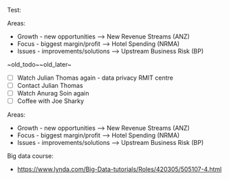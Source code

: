 Test:

Areas: 
- Growth - new opportunities --> New Revenue Streams (ANZ)
- Focus - biggest margin/profit --> Hotel Spending (NRMA)
- Issues - improvements/solutions --> Upstream Business Risk (BP)

~old_todo~~old_later~

- [ ] Watch Julian Thomas again - data privacy RMIT centre
- [ ] Contact Julian Thomas
- [ ] Watch Anurag Soin again
- [ ] Coffee with Joe Sharky

Areas: 
- Growth - new opportunities --> New Revenue Streams (ANZ)
- Focus - biggest margin/profit --> Hotel Spending (NRMA)
- Issues - improvements/solutions --> Upstream Business Risk (BP)

Big data course:

- https://www.lynda.com/Big-Data-tutorials/Roles/420305/505107-4.html
